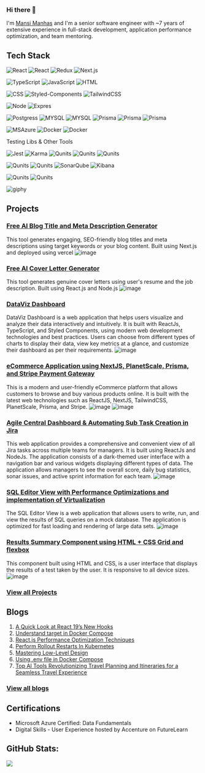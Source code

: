 ### Hi there 👋

I'm [Mansi Manhas](https://www.linkedin.com/in/mansimanhas/) and I'm a senior software engineer with ~7 years of extensive experience in full-stack development, application performance optimization, and team mentoring.

## Tech Stack 

![React](https://img.shields.io/badge/-React-000?&logo=React)
![React](https://img.shields.io/badge/-ReactQuery-000?&logo=ReactQuery)
![Redux](https://img.shields.io/badge/-Redux-000?&logo=Redux)
![Next.js](https://img.shields.io/badge/-Next.js-000?&logo=Next.js)

![TypeScript](https://img.shields.io/badge/-TypeScript-000?&logo=TypeScript)
![JavaScript](https://img.shields.io/badge/-JavaScript-000?&logo=JavaScript)
![HTML](https://img.shields.io/badge/-HTML-000?&logo=HTML)

![CSS](https://img.shields.io/badge/-CSS-000?&logo=CSS)
![Styled-Components](https://img.shields.io/badge/-StyledComponents-000?&logo=StyledComponents)
![TailwindCSS](https://img.shields.io/badge/-TailwindCSS-000?&logo=tailwindcss)

![Node](https://img.shields.io/badge/-NodeJs-000?&logo=NodeJs)
![Expres](https://img.shields.io/badge/-Express-000?&logo=Express)

![Postgress](https://img.shields.io/badge/-PostgreSQL-000?&logo=PostgreSQL)
![MYSQL](https://img.shields.io/badge/-MYSQL-000?&logo=MYSQL)
![MYSQL](https://img.shields.io/badge/-MongoDB-000?&logo=MongoDB)
![Prisma](https://img.shields.io/badge/-Prisma-000?&logo=prisma)
![Prisma](https://img.shields.io/badge/-REST-000?&logo=REST)
![Prisma](https://img.shields.io/badge/-GraphQL-000?&logo=GraphQL)

![MSAzure](https://img.shields.io/badge/-MSAzure-000?&logo=Azure)
![Docker](https://img.shields.io/badge/-Docker-000?&logo=Docker)
![Docker](https://img.shields.io/badge/-Kubernetes-000?&logo=Kubernetes)

Testing Libs & Other Tools

![Jest](https://img.shields.io/badge/-Jest-000?&logo=Jest)
![Karma](https://img.shields.io/badge/-Karma-000?&logo=Karma)
![Qunits](https://img.shields.io/badge/-Qunits-000?&logo=Qunit)
![Qunits](https://img.shields.io/badge/-Cypress-000?&logo=Cypress)
![Qunits](https://img.shields.io/badge/-Mocha-000?&logo=Mocha)

![Qunits](https://img.shields.io/badge/-Git-000?&logo=Git)
![Qunits](https://img.shields.io/badge/-Github-000?&logo=Github)
![SonarQube](https://img.shields.io/badge/-SonarQube-000?&logo=SonarQube)
![Kibana](https://img.shields.io/badge/-Kibana-000?&logo=Kibana)

![Qunits](https://img.shields.io/badge/-Jira-000?&logo=Jira)
![Qunits](https://img.shields.io/badge/-Trello-000?&logo=Trello)

![giphy](https://user-images.githubusercontent.com/18692751/219429648-5ca7da55-ed8b-47b1-82fb-80714eafb819.gif)

## Projects

### [Free AI Blog Title and Meta Description Generator](https://github.com/mansi-manhas/free-ai-blog-title-and-meta-description-generator/)
This tool generates engaging, SEO-friendly blog titles and meta descriptions using target keywords or your blog content.
Built using Next.js and deployed using vercel
![image](https://github.com/mansi-manhas/free-ai-blog-title-and-meta-description-generator/assets/18692751/c078f1bd-8df7-4859-8fe8-e03f73ec2390)

### [Free AI Cover Letter Generator](https://github.com/mansi-manhas/free-ai-cover-letter-generator)
This tool generates genuine cover letters using user's resume and the job description. 
Built using React.js and Node.js
![image](https://github.com/mansi-manhas/free-ai-cover-letter-generator/assets/18692751/d55c1cb0-895d-4b0a-b0a1-ff8391c4ceca)

### [DataViz Dashboard](https://github.com/mansi-manhas/dashboard)
DataViz Dashboard is a web application that helps users visualize and analyze their data interactively and intuitively. It is built with ReactJs, TypeScript, and Styled Components, using modern web development technologies and best practices.
Users can choose from different types of charts to display their data, view key metrics at a glance, and customize their dashboard as per their requirements.
![image](https://user-images.githubusercontent.com/18692751/235984722-f0a6d53c-fd04-48a9-84bb-184f80c60778.png)

### [eCommerce Application using NextJS, PlanetScale, Prisma, and Stripe Payment Gateway](https://github.com/mansi-manhas/ecommerce-website-using-nextjs-planetscale-prisma-and-stripe/tree/main)
This is a modern and user-friendly eCommerce platform that allows customers to browse and buy various products online. It is built with the latest web technologies such as ReactJS, NextJS, TailwindCSS, PlanetScale, Prisma, and Stripe.
![image](https://github.com/mansi-manhas/mansi-manhas/assets/18692751/74d4d6ea-4e6b-4958-a3aa-86c2d7f90519)
![image](https://github.com/mansi-manhas/mansi-manhas/assets/18692751/45914a75-6d9e-4ecb-9f2c-a2e3255cce1a)

### [Agile Central Dashboard & Automating Sub Task Creation in Jira](https://github.com/mansi-manhas/jira-board-daily-scrum)
This web application provides a comprehensive and convenient view of all Jira tasks across multiple teams for managers. It is built using ReactJs and NodeJs. The application consists of a dark-themed user interface with a navigation bar and various widgets displaying different types of data. The application allows managers to see the overall score, daily bug statistics, sonar issues, and active sprint information for each team.
![image](https://user-images.githubusercontent.com/18692751/219423213-b048ce86-d0d7-4890-97e5-c35469c2f92b.png)

### [SQL Editor View with Performance Optimizations and implementation of Virtualization](https://github.com/mansi-manhas/sql-query-editor-view)
The SQL Editor View is a web application that allows users to write, run, and view the results of SQL queries on a mock database. The application is optimized for fast loading and rendering of large data sets.
![image](https://user-images.githubusercontent.com/18692751/236386041-0f763645-49e7-4abe-920d-a350554845a0.png)

### [Results Summary Component using HTML + CSS Grid and flexbox](https://github.com/mansi-manhas/result-summary-component-using-css-grid-and-flexbox)
This component built using HTML and CSS, is a user interface that displays the results of a test taken by the user. It is responsive to all device sizes. 
![image](https://user-images.githubusercontent.com/18692751/235986292-d19c0f00-558b-4b97-95d0-b9eda811c5b6.png)

### [View all Projects](https://github.com/mansi-manhas?tab=repositories)

## Blogs

1. [A Quick Look at React 19’s New Hooks](https://blog.stackademic.com/a-quick-look-at-react-19s-new-hooks-b3f5b7026577)
2. [Understand target in Docker Compose](https://www.warp.dev/terminus/docker-compose-target)
3. [React.js Performance Optimization Techniques](https://levelup.gitconnected.com/react-js-performance-optimization-techniques-39728d89e56e)
4. [Perform Rollout Restarts In Kubernetes](https://www.warp.dev/terminus/kubectl-rollout-restart)
5. [Mastering Low-Level Design](https://levelup.gitconnected.com/mastering-low-level-design-technical-interviews-tips-and-resources-1df00522d334)
6. [Using .env file in Docker Compose](https://www.warp.dev/terminus/docker-compose-env-file)
7. [Top AI Tools Revolutionizing Travel Planning and Itineraries for a Seamless Travel Experience](https://medium.com/geekculture/top-ai-tools-revolutionizing-travel-planning-and-itineraries-for-a-seamless-travel-experience-6c5635f1039)

### [View all blogs](https://www.linkedin.com/in/mansimanhas/)

## Certifications

- Microsoft Azure Certified: Data Fundamentals
- Digital Skills - User Experience hosted by Accenture on FutureLearn

## GitHub Stats:
![](https://github-readme-stats.vercel.app/api/top-langs/?username=mansi-manhas&theme=dark&hide_border=false&include_all_commits=true&count_private=false&layout=compact)



<!--
**mansi-manhas/mansi-manhas** is a ✨ _special_ ✨ repository because its `README.md` (this file) appears on your GitHub profile.

Here are some ideas to get you started:

- 🔭 I’m currently working on ...
- 🌱 I’m currently learning ...
- 👯 I’m looking to collaborate on ...
- 🤔 I’m looking for help with ...
- 💬 Ask me about ...
- 📫 How to reach me: ...
- 😄 Pronouns: ...
- ⚡ Fun fact: ...
-->
